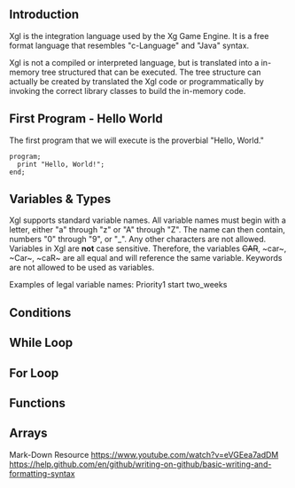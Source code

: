 ## Introduction

Xgl is the integration language used by the Xg Game Engine.  It is a free format language that resembles "c-Language" and "Java" syntax.  

Xgl is not a compiled or interpreted language, but is translated into a in-memory tree structured that can be executed.  The tree structure can actually be created by translated the Xgl code or programmatically by invoking the correct library classes to build the in-memory code.

## First Program - Hello World

The first program that we will execute is the proverbial "Hello, World."

```
program;
  print "Hello, World!";
end;
```

## Variables & Types

Xgl supports standard variable names.  All variable names must begin with a letter, either "a" through "z" or "A" through "Z".  The name can then contain, numbers "0" through "9", or "_".  Any other characters are not allowed.  Variables in Xgl are **not** case sensitive.  Therefore, the variables ~~CAR~~, ~car~, ~Car~, ~caR~ are all equal and will reference the same variable.  Keywords are not allowed to be used as variables.

Examples of legal variable names:
Priority1
start
two_weeks

## Conditions

## While Loop

## For Loop

## Functions

## Arrays

Mark-Down Resource
https://www.youtube.com/watch?v=eVGEea7adDM
https://help.github.com/en/github/writing-on-github/basic-writing-and-formatting-syntax
